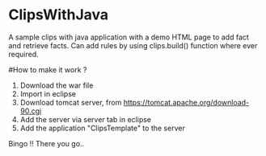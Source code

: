 # ClipsWithJava
A sample clips with java application with a demo HTML page to add fact and retrieve facts. Can add rules by using clips.build() function where ever required.


#How to make it work ?

1. Download the war file
2. Import in eclipse
3. Download tomcat server, from https://tomcat.apache.org/download-90.cgi
4. Add the server via server tab in eclipse
5. Add the application "ClipsTemplate" to the server

Bingo !! There you go.. 
